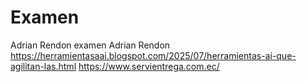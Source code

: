 # Examen
Adrian Rendon examen
Adrian Rendon 
https://herramientasaai.blogspot.com/2025/07/herramientas-ai-que-agilitan-las.html
https://www.servientrega.com.ec/
